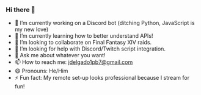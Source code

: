 ### Hi there 👋

- 🔭 I’m currently working on a Discord bot (ditching Python, JavaScript is my new love)
- 🌱 I’m currently learning how to better understand APIs!
- 👯 I’m looking to collaborate on Final Fantasy XIV raids.
- 🤔 I’m looking for help with Discord/Twitch script integration.
- 💬 Ask me about whatever you want!
- 📫 How to reach me: jdelgado1pb7@gmail.com
- 😄 Pronouns: He/Him
- ⚡ Fun fact: My remote set-up looks professional because I stream for fun!
